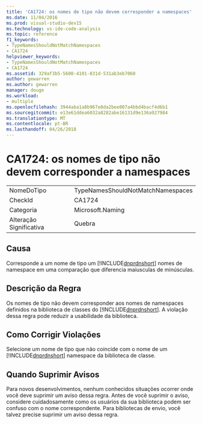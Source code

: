 ```yaml
---
title: 'CA1724: os nomes de tipo não devem corresponder a namespaces'
ms.date: 11/04/2016
ms.prod: visual-studio-dev15
ms.technology: vs-ide-code-analysis
ms.topic: reference
f1_keywords:
- TypeNamesShouldNotMatchNamespaces
- CA1724
helpviewer_keywords:
- TypeNamesShouldNotMatchNamespaces
- CA1724
ms.assetid: 329af3b5-5600-4101-831d-531ab3eb7060
author: gewarren
ms.author: gewarren
manager: douge
ms.workload:
- multiple
ms.openlocfilehash: 3944aba1a8b967e8da2bee007a4bbd4bacf4d6b1
ms.sourcegitcommit: e13e61ddea6032a8282abe16131d9e136a927984
ms.translationtype: MT
ms.contentlocale: pt-BR
ms.lasthandoff: 04/26/2018
---
```

# <a name="ca1724-type-names-should-not-match-namespaces"></a>CA1724: os nomes de tipo não devem corresponder a namespaces
|||
|-|-|
|NomeDoTipo|TypeNamesShouldNotMatchNamespaces|
|CheckId|CA1724|
|Categoria|Microsoft.Naming|
|Alteração Significativa|Quebra|

## <a name="cause"></a>Causa
 Corresponde a um nome de tipo um [!INCLUDE[dnprdnshort](../code-quality/includes/dnprdnshort_md.md)] nomes de namespace em uma comparação que diferencia maiusculas de minúsculas.

## <a name="rule-description"></a>Descrição da Regra
 Os nomes de tipo não devem corresponder aos nomes de namespaces definidos na biblioteca de classes do [!INCLUDE[dnprdnshort](../code-quality/includes/dnprdnshort_md.md)]. A violação dessa regra pode reduzir a usabilidade da biblioteca.

## <a name="how-to-fix-violations"></a>Como Corrigir Violações
 Selecione um nome de tipo que não coincide com o nome de um [!INCLUDE[dnprdnshort](../code-quality/includes/dnprdnshort_md.md)] namespace da biblioteca de classe.

## <a name="when-to-suppress-warnings"></a>Quando Suprimir Avisos
 Para novos desenvolvimentos, nenhum conhecidos situações ocorrer onde você deve suprimir um aviso dessa regra. Antes de você suprimir o aviso, considere cuidadosamente como os usuários da sua biblioteca podem ser confuso com o nome correspondente. Para bibliotecas de envio, você talvez precise suprimir um aviso dessa regra.